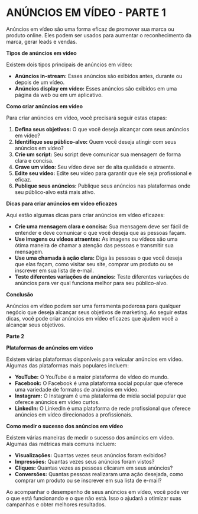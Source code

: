 # ANÚNCIOS EM VÍDEO - PARTE 1
Anúncios em vídeo são uma forma eficaz de promover sua marca ou produto online. Eles podem ser usados para aumentar o reconhecimento da marca, gerar leads e vendas.

**Tipos de anúncios em vídeo**

Existem dois tipos principais de anúncios em vídeo:

* **Anúncios in-stream:** Esses anúncios são exibidos antes, durante ou depois de um vídeo.
* **Anúncios display em vídeo:** Esses anúncios são exibidos em uma página da web ou em um aplicativo.

**Como criar anúncios em vídeo**

Para criar anúncios em vídeo, você precisará seguir estas etapas:

1. **Defina seus objetivos:** O que você deseja alcançar com seus anúncios em vídeo?
2. **Identifique seu público-alvo:** Quem você deseja atingir com seus anúncios em vídeo?
3. **Crie um script:** Seu script deve comunicar sua mensagem de forma clara e concisa.
4. **Grave um vídeo:** Seu vídeo deve ser de alta qualidade e atraente.
5. **Edite seu vídeo:** Edite seu vídeo para garantir que ele seja profissional e eficaz.
6. **Publique seus anúncios:** Publique seus anúncios nas plataformas onde seu público-alvo está mais ativo.

**Dicas para criar anúncios em vídeo eficazes**

Aqui estão algumas dicas para criar anúncios em vídeo eficazes:

* **Crie uma mensagem clara e concisa:** Sua mensagem deve ser fácil de entender e deve comunicar o que você deseja que as pessoas façam.
* **Use imagens ou vídeos atraentes:** As imagens ou vídeos são uma ótima maneira de chamar a atenção das pessoas e transmitir sua mensagem.
* **Use uma chamada à ação clara:** Diga às pessoas o que você deseja que elas façam, como visitar seu site, comprar um produto ou se inscrever em sua lista de e-mail.
* **Teste diferentes variações de anúncios:** Teste diferentes variações de anúncios para ver qual funciona melhor para seu público-alvo.

**Conclusão**

Anúncios em vídeo podem ser uma ferramenta poderosa para qualquer negócio que deseja alcançar seus objetivos de marketing. Ao seguir estas dicas, você pode criar anúncios em vídeo eficazes que ajudem você a alcançar seus objetivos.

**Parte 2**

**Plataformas de anúncios em vídeo**

Existem várias plataformas disponíveis para veicular anúncios em vídeo. Algumas das plataformas mais populares incluem:

* **YouTube:** O YouTube é a maior plataforma de vídeo do mundo.
* **Facebook:** O Facebook é uma plataforma social popular que oferece uma variedade de formatos de anúncios em vídeo.
* **Instagram:** O Instagram é uma plataforma de mídia social popular que oferece anúncios em vídeo curtos.
* **LinkedIn:** O LinkedIn é uma plataforma de rede profissional que oferece anúncios em vídeo direcionados a profissionais.

**Como medir o sucesso dos anúncios em vídeo**

Existem várias maneiras de medir o sucesso dos anúncios em vídeo. Algumas das métricas mais comuns incluem:

* **Visualizações:** Quantas vezes seus anúncios foram exibidos?
* **Impressões:** Quantas vezes seus anúncios foram vistos?
* **Cliques:** Quantas vezes as pessoas clicaram em seus anúncios?
* **Conversões:** Quantas pessoas realizaram uma ação desejada, como comprar um produto ou se inscrever em sua lista de e-mail?

Ao acompanhar o desempenho de seus anúncios em vídeo, você pode ver o que está funcionando e o que não está. Isso o ajudará a otimizar suas campanhas e obter melhores resultados.